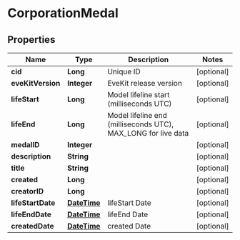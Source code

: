 
# CorporationMedal

## Properties
Name | Type | Description | Notes
------------ | ------------- | ------------- | -------------
**cid** | **Long** | Unique ID |  [optional]
**eveKitVersion** | **Integer** | EveKit release version |  [optional]
**lifeStart** | **Long** | Model lifeline start (milliseconds UTC) |  [optional]
**lifeEnd** | **Long** | Model lifeline end (milliseconds UTC), MAX_LONG for live data |  [optional]
**medalID** | **Integer** |  |  [optional]
**description** | **String** |  |  [optional]
**title** | **String** |  |  [optional]
**created** | **Long** |  |  [optional]
**creatorID** | **Long** |  |  [optional]
**lifeStartDate** | [**DateTime**](DateTime.md) | lifeStart Date |  [optional]
**lifeEndDate** | [**DateTime**](DateTime.md) | lifeEnd Date |  [optional]
**createdDate** | [**DateTime**](DateTime.md) | created Date |  [optional]



